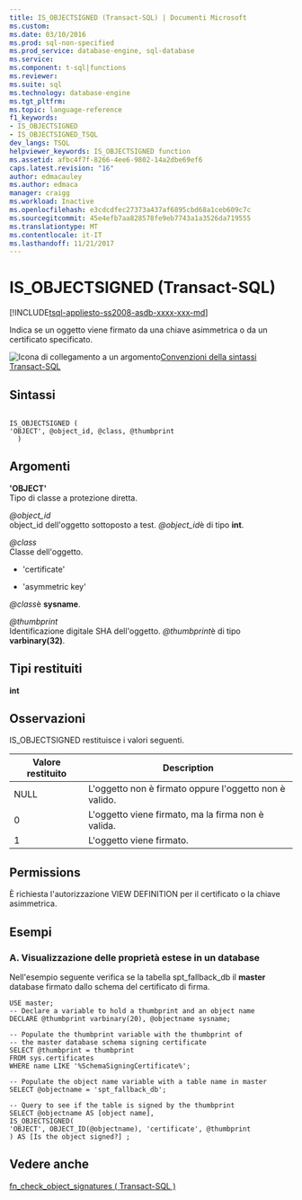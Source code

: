 ```yaml
---
title: IS_OBJECTSIGNED (Transact-SQL) | Documenti Microsoft
ms.custom: 
ms.date: 03/10/2016
ms.prod: sql-non-specified
ms.prod_service: database-engine, sql-database
ms.service: 
ms.component: t-sql|functions
ms.reviewer: 
ms.suite: sql
ms.technology: database-engine
ms.tgt_pltfrm: 
ms.topic: language-reference
f1_keywords:
- IS_OBJECTSIGNED
- IS_OBJECTSIGNED_TSQL
dev_langs: TSQL
helpviewer_keywords: IS_OBJECTSIGNED function
ms.assetid: afbc4f7f-8266-4ee6-9802-14a2dbe69ef6
caps.latest.revision: "16"
author: edmacauley
ms.author: edmaca
manager: craigg
ms.workload: Inactive
ms.openlocfilehash: e3cdcdfec27373a437af6895cbd68a1ceb609c7c
ms.sourcegitcommit: 45e4efb7aa828578fe9eb7743a1a3526da719555
ms.translationtype: MT
ms.contentlocale: it-IT
ms.lasthandoff: 11/21/2017
---
```

# <a name="isobjectsigned-transact-sql"></a>IS_OBJECTSIGNED (Transact-SQL)
[!INCLUDE[tsql-appliesto-ss2008-asdb-xxxx-xxx-md](../../includes/tsql-appliesto-ss2008-asdb-xxxx-xxx-md.md)]

  Indica se un oggetto viene firmato da una chiave asimmetrica o da un certificato specificato.  
  
 ![Icona di collegamento a un argomento](../../database-engine/configure-windows/media/topic-link.gif "Icona di collegamento a un argomento")[Convenzioni della sintassi Transact-SQL](../../t-sql/language-elements/transact-sql-syntax-conventions-transact-sql.md)  
  
## <a name="syntax"></a>Sintassi  
  
```  
  
IS_OBJECTSIGNED (   
'OBJECT', @object_id, @class, @thumbprint  
  )   
```  
  
## <a name="arguments"></a>Argomenti  
 **'OBJECT'**  
 Tipo di classe a protezione diretta.  
  
 *@object_id*  
 object_id dell'oggetto sottoposto a test. *@object_id*è di tipo **int**.  
  
 *@class*  
 Classe dell'oggetto.  
  
-   'certificate'  
  
-   'asymmetric key'  
  
 *@class*è **sysname**.  
  
 *@thumbprint*  
 Identificazione digitale SHA dell'oggetto. *@thumbprint*è di tipo **varbinary(32)**.  
  
## <a name="returned-types"></a>Tipi restituiti  
 **int**  
  
## <a name="remarks"></a>Osservazioni  
 IS_OBJECTSIGNED restituisce i valori seguenti.  
  
|Valore restituito|Description|  
|------------------|-----------------|  
|NULL|L'oggetto non è firmato oppure l'oggetto non è valido.|  
|0|L'oggetto viene firmato, ma la firma non è valida.|  
|1|L'oggetto viene firmato.|  
  
## <a name="permissions"></a>Permissions  
 È richiesta l'autorizzazione VIEW DEFINITION per il certificato o la chiave asimmetrica.  
  
## <a name="examples"></a>Esempi  
  
### <a name="a-displaying-extended-properties-on-a-database"></a>A. Visualizzazione delle proprietà estese in un database  
 Nell'esempio seguente verifica se la tabella spt_fallback_db il **master** database firmato dallo schema del certificato di firma.  
  
```  
USE master;  
-- Declare a variable to hold a thumbprint and an object name  
DECLARE @thumbprint varbinary(20), @objectname sysname;  
  
-- Populate the thumbprint variable with the thumbprint of   
-- the master database schema signing certificate  
SELECT @thumbprint = thumbprint   
FROM sys.certificates   
WHERE name LIKE '%SchemaSigningCertificate%';  
  
-- Populate the object name variable with a table name in master  
SELECT @objectname = 'spt_fallback_db';  
  
-- Query to see if the table is signed by the thumbprint  
SELECT @objectname AS [object name],  
IS_OBJECTSIGNED(  
'OBJECT', OBJECT_ID(@objectname), 'certificate', @thumbprint  
) AS [Is the object signed?] ;  
```  
  
## <a name="see-also"></a>Vedere anche  
 [fn_check_object_signatures &#40; Transact-SQL &#41;](../../relational-databases/system-functions/sys-fn-check-object-signatures-transact-sql.md)  
  
  

